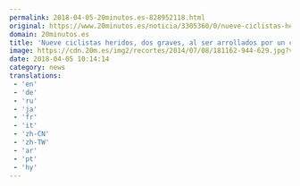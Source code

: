 ```yaml
---
permalink: 2018-04-05-20minutos.es-828952118.html
original: https://www.20minutos.es/noticia/3305360/0/nueve-ciclistas-heridos-arrollados-coche-mallorca/
domain: 20minutos.es
title: 'Nueve ciclistas heridos, dos graves, al ser arrollados por un coche en Mallorca'
image: https://cdn.20m.es/img2/recortes/2014/07/08/181162-944-629.jpg?v=20180405115611
date: 2018-04-05 10:14:14
category: news
translations: 
 - 'en'
 - 'de'
 - 'ru'
 - 'ja'
 - 'fr'
 - 'it'
 - 'zh-CN'
 - 'zh-TW'
 - 'ar'
 - 'pt'
 - 'hy'
---
```


